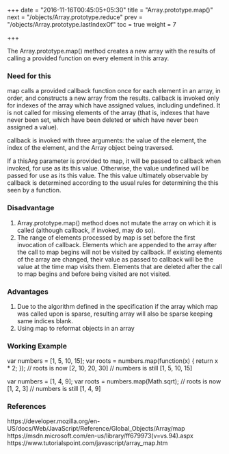 +++
date = "2016-11-16T00:45:05+05:30"
title = "Array.prototype.map()"
next = "/objects/Array.prototype.reduce"
prev = "/objects/Array.prototype.lastIndexOf"
toc = true
weight = 7

+++

The Array.prototype.map() method creates a new array with the results of calling a provided function on every element in this array.

<h3>Need for this</h3>
map calls a provided callback function once for each element in an array, in order, and constructs a new array from the results. callback is invoked only for indexes of the array which have assigned values, including undefined. It is not called for missing elements of the array (that is, indexes that have never been set, which have been deleted or which have never been assigned a value).

callback is invoked with three arguments: the value of the element, the index of the element, and the Array object being traversed.

If a thisArg parameter is provided to map, it will be passed to callback when invoked, for use as its this value. Otherwise, the value undefined will be passed for use as its this value. The this value ultimately observable by callback is determined according to the usual rules for determining the this seen by a function.

<h3>Disadvantage</h3>
<ol>
  <li>Array.prototype.map() method does not mutate the array on which it is called (although callback, if invoked, may do so).</li>
  <li>The range of elements processed by map is set before the first invocation of callback. Elements which are appended to the array after the call to map begins will not be visited by callback. If existing elements of the array are changed, their value as passed to callback will be the value at the time map visits them. Elements that are deleted after the call to map begins and before being visited are not visited.</li>
</ol>

<h3>Advantages</h3>
<ol>
	<li>Due to the algorithm defined in the specification if the array which map was called upon is sparse, resulting array will also be sparse keeping same indices blank.</li>
	<li>Using map to reformat objects in an array</li>
</ol>

<h3>Working Example</h3>

var numbers = [1, 5, 10, 15];
var roots = numbers.map(function(x) {
   return x * 2;
});
// roots is now [2, 10, 20, 30]
// numbers is still [1, 5, 10, 15]

var numbers = [1, 4, 9];
var roots = numbers.map(Math.sqrt);
// roots is now [1, 2, 3]
// numbers is still [1, 4, 9]

<h3>References</h3>
https://developer.mozilla.org/en-US/docs/Web/JavaScript/Reference/Global_Objects/Array/map
<br>
https://msdn.microsoft.com/en-us/library/ff679973(v=vs.94).aspx
<br>
https://www.tutorialspoint.com/javascript/array_map.htm
